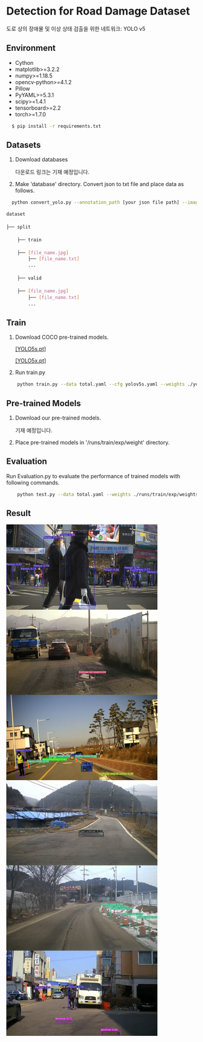 # Detection for Road Damage Dataset

도로 상의 장애물 및 이상 상태 검출을 위한 네트워크: YOLO v5

## Environment
- Cython
- matplotlib>=3.2.2
- numpy>=1.18.5
- opencv-python>=4.1.2
- Pillow
- PyYAML>=5.3.1
- scipy>=1.4.1
- tensorboard>=2.2
- torch>=1.7.0

```bash
  $ pip install -r requirements.txt
```

## Datasets

1. Download databases

   다운로드 링크는 기재 예정입니다.

2. Make 'database' directory. Convert json to txt file and place data as follows.

```bash
  python convert_yolo.py --annotation_path [your json file path] --image_path [your image file path] --train_list [your train list path] --test_list [your test list path]
```

```bash
dataset

├── split

	├── train
  
	├── [file_name.jpg]
        ├── [file_name.txt]
        ...
    
	├── valid
  
	├── [file_name.jpg]
        ├── [file_name.txt]
        ...
```
## Train
1. Download COCO pre-trained models.
   
   [[YOLO5s.pt]](https://drive.google.com/file/d/1EEHqpblsEVD9JaTYeaj4YW1hqjDCCmRn/view?usp=sharing)
   
   [[YOLO5x.pt]](https://drive.google.com/file/d/1LQP-h1VByut_5qzYk-_HJT25x3axse1s/view?usp=sharing)

2. Run train.py

```bash
    python train.py --data total.yaml --cfg yolov5s.yaml --weights ./yolov5s.pt --batch-size 32
```

## Pre-trained Models
   
1. Download our pre-trained models.

   기재 예정입니다.

2. Place pre-trained models in '/runs/train/exp/weight' directory.

## Evaluation

Run Evaluation.py to evaluate the performance of trained models with following commands.

```bash
    python test.py --data total.yaml --weights ./runs/train/exp/weights/best.pt
```

## Result
<img align="left" width="400" src="./runs/test/exp/1.png"> <img align="left" width="400" src="./runs/test/exp/2.png">
<img align="left" width="400" src="./runs/test/exp/3.png"> <img align="left" width="400" src="./runs/test/exp/4.png">
<img align="left" width="400" src="./runs/test/exp/5.png"> <img align="left" width="400" src="./runs/test/exp/6.png">
